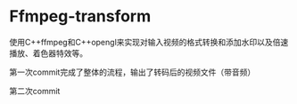 # Ffmpeg-transform
使用C++ffmpeg和C++opengl来实现对输入视频的格式转换和添加水印以及倍速播放、着色器特效等。

第一次commit完成了整体的流程，输出了转码后的视频文件（带音频）

第二次commit
